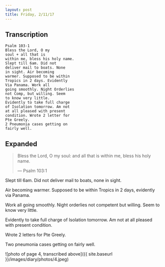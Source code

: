 ```yaml
---
layout: post
title: Friday, 2/11/17
---
```


## Transcription

    Psalm 103-1
    Bless the Lord, O my
    soul + all that is
    within me, bless his holy name.
    Slept till 6am. Did not
    deliver mail to boats. None
    in sight. Air becoming
    warmer. Supposed to be within
    Tropics in 2 days. Evidently
    Via Panama. Work all
    going smoothly. Night Orderlies
    not Comp, but willing. Seem
    to know very little.
    Evidently to take full charge
    of Isolation tomorrow. Am not
    at all pleased with present
    condition. Wrote 2 letter for
    Pte Greely.
    2 Pneumonia cases getting on
    fairly well.

## Expanded

> Bless the Lord, O my soul: and all that is within me, bless his holy name.
>
> — Psalm 103:1

Slept till 6am. Did not deliver mail to boats, none in sight.

Air becoming warmer. Supposed to be within Tropics in 2 days, evidently via Panama.

Work all going smoothly. Night orderlies not competent but willing. Seem to know very little.

Evidently to take full charge of Isolation tomorrow. Am not at all pleased with present condition. 

Wrote 2 letters for Pte Greely.

Two pneumonia cases getting on fairly well.

![photo of page 4, transcribed above]({{ site.baseurl }}/images/diary/photos/4.jpeg)
